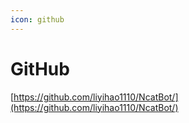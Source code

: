 ```yaml
---
icon: github
---
```


# GitHub

[https://github.com/liyihao1110/NcatBot/](https://github.com/liyihao1110/NcatBot/)
